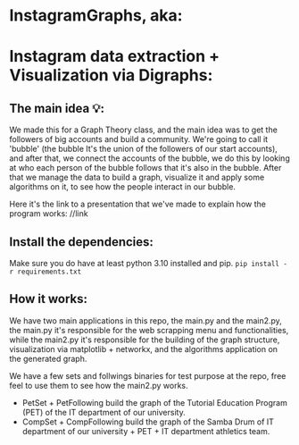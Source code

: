 # InstagramGraphs, aka:
# Instagram data extraction + Visualization via Digraphs:

## The main idea 💡:

We made this for a Graph Theory class, and the main idea was to get the followers of big accounts and build a community. We're going to call it 'bubble' (the bubble It's the union of the followers of our start accounts),   and after that, we connect the accounts of the bubble, we do this by looking at who each person of the bubble follows that it's also in the bubble. After that we manage the data to build a graph, visualize it and apply some algorithms on it, to see how the people interact in our bubble.

Here it's the link to a presentation that we've made to explain how the program works:
//link

## Install the dependencies:

Make sure you do have at least python 3.10 installed and pip.
```pip install -r requirements.txt```

## How it works:

We have two main applications in this repo, the main.py and the main2.py, the main.py it's responsible for the web scrapping menu and functionalities, while the main2.py it's responsible for 
the building of the graph structure, visualization via matplotlib + networkx, and the algorithms application on the generated graph.

We have a few sets and follwings binaries for test purpose at the repo, free feel to use them to see how the main2.py works. 
* PetSet + PetFollowing build the graph of the Tutorial Education Program (PET) of the IT department of our university.
* CompSet + CompFollowing build the graph of the Samba Drum of IT department of our university + PET + IT department athletics team.

 
